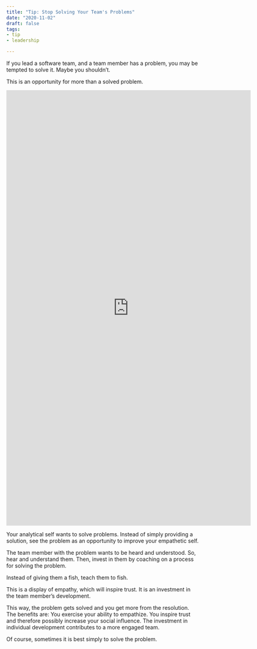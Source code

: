 ```yaml
---
title: "Tip: Stop Solving Your Team's Problems"
date: "2020-11-02"
draft: false
tags:
- tip
- leadership

---
```



If you lead a software team, and a team member has a problem, you may be
tempted to solve it. Maybe you shouldn’t.

This is an opportunity for more than a solved problem.

<!--more-->


<iframe src="https://player.vimeo.com/video/479349509" width="640" height="1138" frameborder="0" allow="autoplay; fullscreen" allowfullscreen></iframe>

Your analytical self wants to solve problems. Instead of simply providing a
solution, see the problem as an opportunity to improve your empathetic self.

The team member with the problem wants to be heard and understood. So, hear and
understand them. Then, invest in them by coaching on a process for solving the
problem.

Instead of giving them a fish, teach them to fish.

This is a display of empathy, which will inspire trust. It is an investment in
the team member’s development.

This way, the problem gets solved and you get more from the resolution. The
benefits are: You exercise your ability to empathize.  You inspire trust and
therefore possibly increase your social influence.  The investment in
individual development contributes to a more engaged team.

Of course, sometimes it is best simply to solve the problem.
